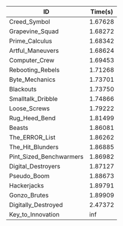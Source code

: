 |ID|Time(s)|
|-|-|
|Creed_Symbol|1.67628|
|Grapevine_Squad|1.68272|
|Prime_Calculus|1.68342|
|Artful_Maneuvers|1.68624|
|Computer_Crew|1.69453|
|Rebooting_Rebels|1.71268|
|Byte_Mechanics|1.73701|
|Blackouts|1.73750|
|Smalltalk_Dribble|1.74866|
|Loose_Screws|1.79222|
|Rug_Heed_Bend|1.81499|
|Beasts|1.86081|
|The_ERROR_List|1.86262|
|The_Hit_Blunders|1.86885|
|Pint_Sized_Benchwarmers|1.86982|
|Digital_Destroyers|1.87127|
|Pseudo_Boom|1.88673|
|Hackerjacks|1.89791|
|Gonzo_Brutes|1.89909|
|Digitally_Destroyed|2.47372|
|Key_to_Innovation|inf|
